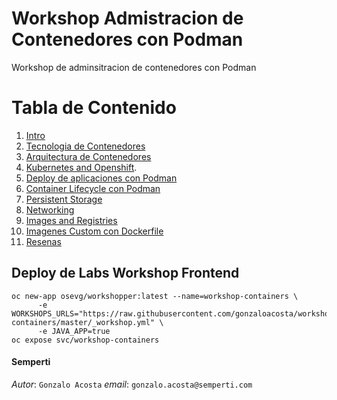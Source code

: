 Workshop Admistracion de Contenedores con Podman 
================================================

Workshop de adminsitracion de contenedores con Podman 

# Tabla de Contenido
1. [Intro](./01-intro.adoc)
2. [Tecnologia de Contenedores](./02-technologies.adoc)
3. [Arquitectura de Contenedores](./03-architecture.adoc)
4. [Kubernetes and Openshift](./04-orchestration.adoc).
5. [Deploy de aplicaciones con Podman](./05-demo.adoc)
6. [Container Lifecycle con Podman](./06-lifecycle-podman.adoc)
7. [Persistent Storage](./07-persistent-storage.adoc)
8. [Networking](./08-networking.adoc)
9. [Images and Registries](./09-image-registries.adoc)
10. [Imagenes Custom con Dockerfile](./10-custom-dockerfile.adoc)
11. [Resenas](./11-resena.adoc)



## Deploy de Labs Workshop Frontend <a name="1.0"></a>

```
oc new-app osevg/workshopper:latest --name=workshop-containers \
      -e WORKSHOPS_URLS="https://raw.githubusercontent.com/gonzaloacosta/workshop-containers/master/_workshop.yml" \
      -e JAVA_APP=true
oc expose svc/workshop-containers
```

#### Semperti
_Autor_: `Gonzalo Acosta`
_email_: `gonzalo.acosta@semperti.com`
